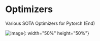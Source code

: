 # Optimizers
Various SOTA Optimizers for Pytorch (End)

![image](https://forums.fast.ai/uploads/default/original/3X/c/c/cc08a73035fb69705b5f0b5096325f636b20ebc2.jpeg){: width="50%" height="50%"}
